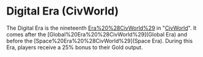 # Digital Era (CivWorld)

The Digital Era is the nineteenth [Era%20%28CivWorld%29](Era) in "[CivWorld](CivWorld)". It comes after the [Global%20Era%20%28CivWorld%29](Global Era) and before the [Space%20Era%20%28CivWorld%29](Space Era). During this Era, players receive a 25% bonus to their Gold output.